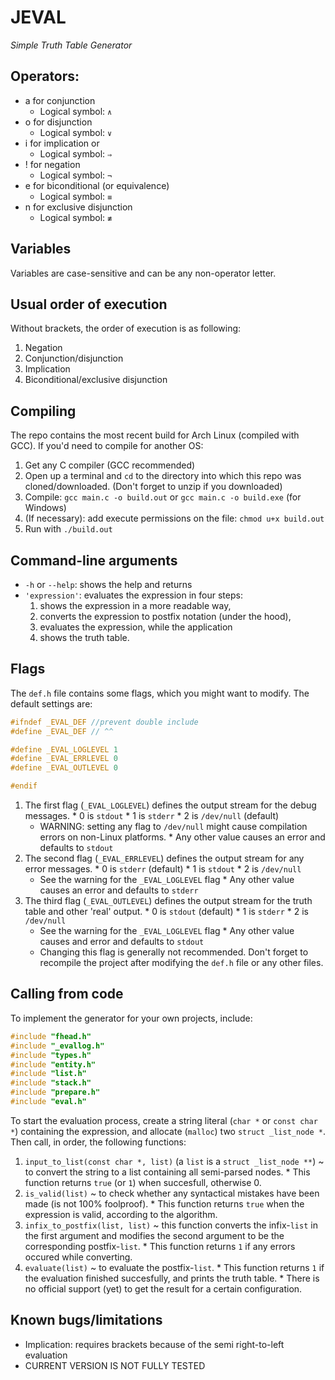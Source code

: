 # JEVAL
*Simple Truth Table Generator*
## Operators:
  * a for conjunction 
    * Logical symbol: ``∧``
  * o for disjunction
    * Logical symbol: ``∨``
  * i for implication or 
    * Logical symbol: ``⇒``
  * ! for negation
    * Logical symbol: ``¬``
  * e for biconditional (or equivalence)
    * Logical symbol: ``≡``
  * n for exclusive disjunction
    * Logical symbol: ``≢``

## Variables
Variables are case-sensitive and can be any non-operator letter.

## Usual order of execution
Without brackets, the order of execution is as following:
  1. Negation
  1. Conjunction/disjunction
  1. Implication
  1. Biconditional/exclusive disjunction

## Compiling
The repo contains the most recent build for Arch Linux (compiled with GCC).
If you'd need to compile for another OS:
  1. Get any C compiler (GCC recommended)
  1. Open up a terminal and ``cd`` to the directory into which this repo was cloned/downloaded. 
  (Don't forget to unzip if you downloaded)
  1. Compile: ``gcc main.c -o build.out`` or ``gcc main.c -o build.exe`` (for Windows)
  1. (If necessary): add execute permissions on the file: ``chmod u+x build.out``
  1. Run with ``./build.out``

## Command-line arguments
  * ``-h`` or ``--help``: shows the help and returns
  * ``'expression'``: evaluates the expression in four steps:
    1. shows the expression in a more readable way,
    1. converts the expression to postfix notation (under the hood),
    1. evaluates the expression, while the application
    1. shows the truth table.

## Flags
The ``def.h`` file contains some flags, which you might want to modify.
The default settings are:
```c
#ifndef _EVAL_DEF //prevent double include
#define _EVAL_DEF // ^^

#define _EVAL_LOGLEVEL 1
#define _EVAL_ERRLEVEL 0
#define _EVAL_OUTLEVEL 0

#endif
```
  1. The first flag (``_EVAL_LOGLEVEL``) defines the output stream for the debug messages.
    * 0 is ``stdout``
    * 1 is ``stderr`` 
    * 2 is ``/dev/null`` (default)
      * WARNING: setting any flag to ``/dev/null`` might cause compilation errors on non-Linux platforms.
    * Any other value causes an error and defaults to ``stdout``
  2. The second flag (``_EVAL_ERRLEVEL``) defines the output stream for any error messages.
    * 0 is ``stderr`` (default)
    * 1 is ``stdout``
    * 2 is ``/dev/null``
      * See the warning for the ``_EVAL_LOGLEVEL`` flag
    * Any other value causes an error and defaults to ``stderr``
  3. The third flag (``_EVAL_OUTLEVEL``) defines the output stream for the truth table and other 'real' output.
    * 0 is ``stdout`` (default)
    * 1 is ``stderr``
    * 2 is ``/dev/null``
      * See the warning for the ``_EVAL_LOGLEVEL`` flag
    * Any other value causes and error and defaults to ``stdout``
      * Changing this flag is generally not recommended.
Don't forget to recompile the project after modifying the ``def.h`` file or any other files.

## Calling from code
To implement the generator for your own projects, include:
```c
#include "fhead.h"
#include "_evallog.h"
#include "types.h"
#include "entity.h"
#include "list.h"
#include "stack.h"
#include "prepare.h"
#include "eval.h"
```

To start the evaluation process, create a string literal (``char *`` or ``const char *``) containing the expression, and allocate (``malloc``) two ``struct _list_node *``. Then call, in order, the following functions:
  1. ``input_to_list(const char *, list)`` (a ``list`` is a ``struct _list_node **``) ~ to convert the string to a list containing all semi-parsed nodes.
    * This function returns ``true`` (or ``1``) when succesfull, otherwise 0.
  1. ``is_valid(list)`` ~ to check whether any syntactical mistakes have been made (is not 100% foolproof).
    * This function returns ``true`` when the expression is valid, according to the algorithm.
  1. ``infix_to_postfix(list, list)`` ~ this function converts the infix-``list`` in the first argument and modifies the second argument to be the corresponding postfix-``list``.
    * This function returns ``1`` if any errors occured while converting.
  1. ``evaluate(list)`` ~ to evaluate the postfix-``list``.
    * This function returns ``1`` if the evaluation finished succesfully, and prints the truth table.
    * There is no official support (yet) to get the result for a certain configuration.

## Known bugs/limitations
  * Implication: requires brackets because of the semi right-to-left evaluation
  * CURRENT VERSION IS NOT FULLY TESTED











